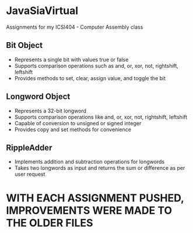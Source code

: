 # JavaSiaVirtual
Assignments for my ICSI404 - Computer Assembly class

## Bit Object
- Represents a single bit with values true or false
- Supports comparison operations such as and, or, xor, not, rightshift, leftshift
- Provides methods to set, clear, assign value, and toggle the bit

## Longword Object
- Represents a 32-bit longword
- Supports comparison operations like and, or, xor, not, rightshift, leftshift
- Capable of conversion to unsigned or signed integer
- Provides copy and set methods for convenience

## RippleAdder
- Implements addition and subtraction operations for longwords
- Takes two longwords as input and returns the sum or difference as per user request

# WITH EACH ASSIGNMENT PUSHED, IMPROVEMENTS WERE MADE TO THE OLDER FILES
